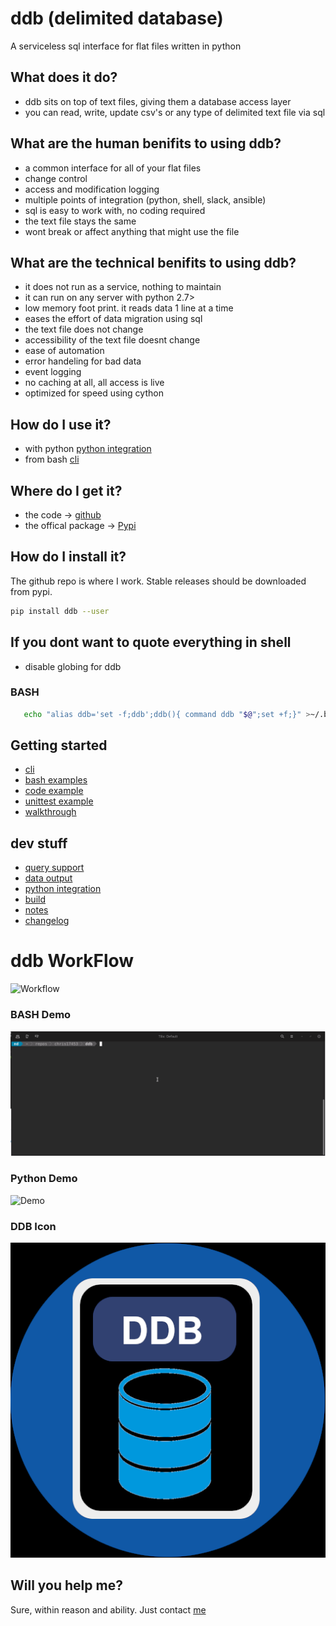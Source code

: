 # ddb (delimited database)

 A serviceless sql interface for flat files written in python


## What does it do?

- ddb sits on top of text files, giving them a database access layer
- you can read, write, update csv's or any type of delimited text file via sql


## What are the human benifits to using ddb?

- a common interface for all of your flat files
- change control
- access and modification logging
- multiple points of integration (python, shell, slack, ansible)
- sql is easy to work with, no coding required
- the text file stays the same
- wont break or affect anything that might use the file


## What are the technical benifits to using ddb?

- it does not run as a service, nothing to maintain
- it can run on any server with python 2.7>
- low memory foot print. it reads data 1 line at a time
- eases the effort of data migration using sql
- the text file does not change
- accessibility of the text file doesnt change
- ease of automation
- error handeling for bad data
- event logging
- no caching at all, all access is live
- optimized for speed using cython


## How do I use it?
- with python [python integration](docs/python-integration.md)
- from bash [cli](docs/cli.md)


## Where do I get it?
- the code -> [github](https://github.com/chris17453/ddb)
- the offical package -> [Pypi](https://pypi.org/project/ddb/)


## How do I install it?
The github repo is where I work. Stable releases should be downloaded from pypi.
```bash
pip install ddb --user

```
## If you dont want to quote everything in shell
- disable globing for ddb


### BASH
```bash
   echo "alias ddb='set -f;ddb';ddb(){ command ddb "$@";set +f;}" >~/.bashrc
```


## Getting started
- [cli](docs/cli.md)
- [bash examples](docs/examples.md)
- [code example](/source/examples/example.py)
- [unittest example](/source/test/test.py)
- [walkthrough](docs/walkthrough.md)


## dev stuff
- [query support](docs/query-support.md)
- [data output](docs/output.md)
- [python integration](docs/python-integration.md)
- [build](docs/build.md)
- [notes](docs/notes.md)
- [changelog](docs/changelog.md)

# ddb WorkFlow
![Workflow](https://raw.githubusercontent.com/chris17453/ddb/source/resources/ddb-internal-flow-diagram.png)

### BASH Demo
![Demo](https://raw.githubusercontent.com/chris17453/ddb/master/docs/ddb-bash-demo.gif)

### Python Demo
![Demo](https://raw.githubusercontent.com/chris17453/ddb/master/docs/ddb-python-demo.gif)

### DDB Icon
![DDB](https://raw.githubusercontent.com/chris17453/ddb/master/source/resources/ddb-icon.png)

## Will you help me?
Sure, within reason and ability. Just contact [me](mailto:chris174543@gmail.com)
